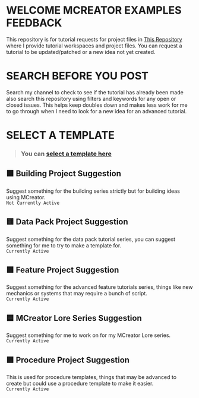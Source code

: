 # WELCOME MCREATOR EXAMPLES FEEDBACK
This repository is for tutorial requests for project files in [This Repository](https://github.com/MCreator-Examples/Projects) where I provide tutorial workspaces and project files. You can request a tutorial to be updated/patched or a new idea not yet created.

# SEARCH BEFORE YOU POST
Search my channel to check to see if the tutorial has already been made also search this repository using filters and keywords for any open or closed issues. This helps keep doubles down and makes less work for me to go through when I need to look for a new idea for an advanced tutorial.

# SELECT A TEMPLATE
> ### You can [select a template here](https://github.com/MCreator-Examples/Feedback/issues/new/choose)

## 🟧 Building Project Suggestion
Suggest something for the building series strictly but for building ideas using MCreator.  
``Not Currently Active``

## 🟨 Data Pack Project Suggestion 
Suggest something for the data pack tutorial series, you can suggest something for me to try to make a template for.  
``Currently Active``

## 🟩 Feature Project Suggestion
Suggest something for the advanced feature tutorials series, things like new mechanics or systems that may require a bunch of script.  
``Currently Active``

## 🟦 MCreator Lore Series Suggestion
Suggest something for me to work on for my MCreator Lore series.  
``Currently Active``

## 🟪 Procedure Project Suggestion
This is used for procedure templates, things that may be advanced to create but could use a procedure template to make it easier.  
``Currently Active``
